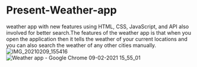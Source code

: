 # Present-Weather-app
weather app with new features using HTML, CSS, JavaScript, and API also involved for better search.The features of the weather app is that when you open the application then it tells the weather of your current locations and you can also search the weather of any other cities manually.
![IMG_20210209_155416](https://user-images.githubusercontent.com/71181419/107351640-db5e0780-6af0-11eb-9bc8-092e6e6eb7f8.jpg)
![Weather app - Google Chrome 09-02-2021 15_55_01](https://user-images.githubusercontent.com/71181419/107351935-3c85db00-6af1-11eb-8f58-9bee2c3b2872.png)
